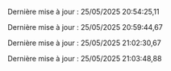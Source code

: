  
Dernière mise à jour : 25/05/2025 20:54:25,11 
 
Dernière mise à jour : 25/05/2025 20:59:44,67 
 
Dernière mise à jour : 25/05/2025 21:02:30,67 
 
Dernière mise à jour : 25/05/2025 21:03:48,88 
